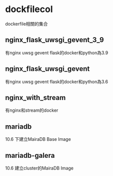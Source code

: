 # dockfilecol
dockerfile相關的集合

## nginx_flask_uwsgi_gevent_3_9

有nginx uwsg gevent flask的docker和python為3.9

## nginx_flask_uwsgi_gevent

有nginx uwsg gevent flask的docker和python為3.6

## nginx_with_stream

有nginx和stream的docker

## mariadb

10.6 下建立MairaDB Base Image

## mariadb-galera

10.6 建立cluster的MairaDB  Image
